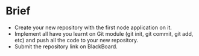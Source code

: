 # Brief

- Create your new repository with the first node application on it.
- Implement all have you learnt on Git module (git init, git commit, git add, etc) and push all the code to your new repository.
- Submit the repository link on BlackBoard.